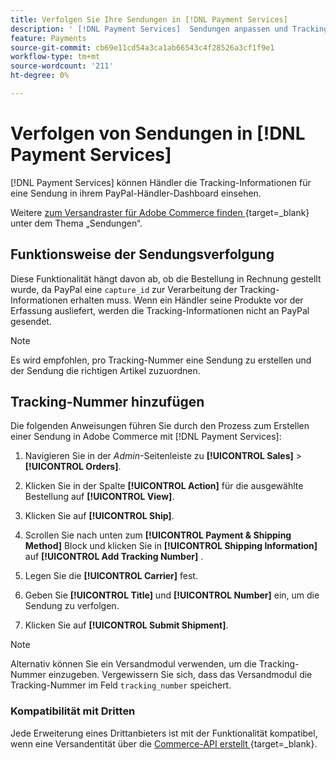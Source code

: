 ```yaml
---
title: Verfolgen Sie Ihre Sendungen in [!DNL Payment Services]
description: ' [!DNL Payment Services]  Sendungen anpassen und Tracking-Informationen im PayPal-Händler-Dashboard angezeigt.'
feature: Payments
source-git-commit: cb69e11cd54a3ca1ab66543c4f28526a3cf1f9e1
workflow-type: tm+mt
source-wordcount: '211'
ht-degree: 0%

---
```


# Verfolgen von Sendungen in [!DNL Payment Services]

[!DNL Payment Services] können Händler die Tracking-Informationen für eine Sendung in ihrem PayPal-Händler-Dashboard einsehen.

Weitere [ zum Versandraster für Adobe Commerce finden ](https://experienceleague.adobe.com/en/docs/commerce-admin/stores-sales/order-management/shipments){target=_blank} unter dem Thema „Sendungen“.

## Funktionsweise der Sendungsverfolgung

Diese Funktionalität hängt davon ab, ob die Bestellung in Rechnung gestellt wurde, da PayPal eine `capture_id` zur Verarbeitung der Tracking-Informationen erhalten muss. Wenn ein Händler seine Produkte vor der Erfassung ausliefert, werden die Tracking-Informationen nicht an PayPal gesendet.

>[!NOTE]
>
> Es wird empfohlen, pro Tracking-Nummer eine Sendung zu erstellen und der Sendung die richtigen Artikel zuzuordnen.

## Tracking-Nummer hinzufügen

Die folgenden Anweisungen führen Sie durch den Prozess zum Erstellen einer Sendung in Adobe Commerce mit [!DNL Payment Services]:

1. Navigieren Sie in der _Admin_-Seitenleiste zu **[!UICONTROL Sales]** > **[!UICONTROL Orders]**.

1. Klicken Sie in der Spalte **[!UICONTROL Action]** für die ausgewählte Bestellung auf **[!UICONTROL View]**.

1. Klicken Sie auf **[!UICONTROL Ship]**.

1. Scrollen Sie nach unten zum **[!UICONTROL Payment & Shipping Method]** Block und klicken Sie in **[!UICONTROL Shipping Information]** auf **[!UICONTROL Add Tracking Number]** .

1. Legen Sie die **[!UICONTROL Carrier]** fest.

1. Geben Sie **[!UICONTROL Title]** und **[!UICONTROL Number]** ein, um die Sendung zu verfolgen.

1. Klicken Sie auf **[!UICONTROL Submit Shipment]**.

>[!NOTE]
>
> Alternativ können Sie ein Versandmodul verwenden, um die Tracking-Nummer einzugeben. Vergewissern Sie sich, dass das Versandmodul die Tracking-Nummer im Feld `tracking_number` speichert.

### Kompatibilität mit Dritten

Jede Erweiterung eines Drittanbieters ist mit der Funktionalität kompatibel, wenn eine Versandentität über die [Commerce-API erstellt ](https://developer.adobe.com/commerce/webapi/rest/attributes/#ShipmentRepositoryInterface){target=_blank}.
